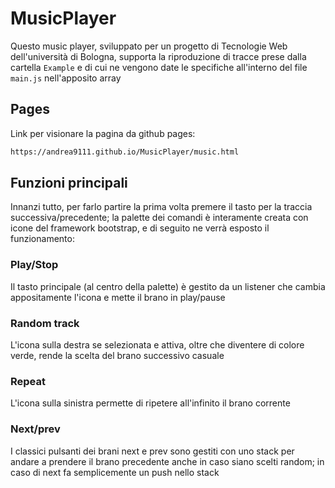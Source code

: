 # MusicPlayer
Questo music player, sviluppato per un progetto di Tecnologie Web dell'università di Bologna, supporta la riproduzione di tracce prese dalla cartella `Example` e di cui ne vengono date le specifiche all'interno del file `main.js` nell'apposito array

## Pages
Link per visionare la pagina da github pages:
```sh
https://andrea9111.github.io/MusicPlayer/music.html
```

## Funzioni principali
Innanzi tutto, per farlo partire la prima volta premere il tasto per la traccia successiva/precedente; la palette dei comandi è interamente creata con icone del framework bootstrap, e di seguito ne verrà esposto il funzionamento:

### Play/Stop
Il tasto principale (al centro della palette) è gestito da un listener che cambia appositamente l'icona e mette il brano in play/pause

### Random track
L'icona sulla destra se selezionata e attiva, oltre che diventere di colore verde, rende la scelta del brano successivo casuale

### Repeat
L'icona sulla sinistra permette di ripetere all'infinito il brano corrente

### Next/prev
I classici pulsanti dei brani next e prev sono gestiti con uno stack per andare a prendere il brano precedente anche in caso siano scelti random; in caso di next fa semplicemente un push nello stack

